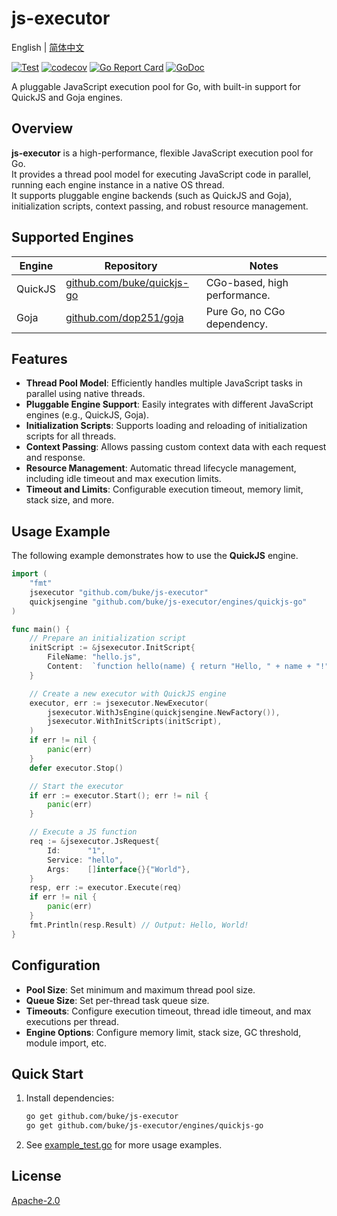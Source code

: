# js-executor
English | [简体中文](README_zh-cn.md)

[![Test](https://github.com/buke/js-executor/workflows/Test/badge.svg)](https://github.com/buke/js-executor/actions?query=workflow%3ATest)
[![codecov](https://codecov.io/gh/buke/js-executor/graph/badge.svg?token=dEKb74zdFq)](https://codecov.io/gh/buke/js-executor)
[![Go Report Card](https://goreportcard.com/badge/github.com/buke/js-executor)](https://goreportcard.com/report/github.com/buke/js-executor)
[![GoDoc](https://pkg.go.dev/badge/github.com/buke/js-executor?status.svg)](https://pkg.go.dev/github.com/buke/js-executor?tab=doc)


A pluggable JavaScript execution pool for Go, with built-in support for QuickJS and Goja engines.

## Overview

**js-executor** is a high-performance, flexible JavaScript execution pool for Go.  
It provides a thread pool model for executing JavaScript code in parallel, running each engine instance in a native OS thread.  
It supports pluggable engine backends (such as QuickJS and Goja), initialization scripts, context passing, and robust resource management.

## Supported Engines

| Engine   | Repository                                                       | Notes                               |
|----------|------------------------------------------------------------------|-------------------------------------|
| QuickJS  | [github.com/buke/quickjs-go](https://github.com/buke/quickjs-go) | CGo-based, high performance.        |
| Goja     | [github.com/dop251/goja](https://github.com/dop251/goja)         | Pure Go, no CGo dependency.         |

## Features

- **Thread Pool Model**: Efficiently handles multiple JavaScript tasks in parallel using native threads.
- **Pluggable Engine Support**: Easily integrates with different JavaScript engines (e.g., QuickJS, Goja).
- **Initialization Scripts**: Supports loading and reloading of initialization scripts for all threads.
- **Context Passing**: Allows passing custom context data with each request and response.
- **Resource Management**: Automatic thread lifecycle management, including idle timeout and max execution limits.
- **Timeout and Limits**: Configurable execution timeout, memory limit, stack size, and more.

## Usage Example

The following example demonstrates how to use the **QuickJS** engine.

```go
import (
    "fmt"
    jsexecutor "github.com/buke/js-executor"
    quickjsengine "github.com/buke/js-executor/engines/quickjs-go"
)

func main() {
    // Prepare an initialization script
    initScript := &jsexecutor.InitScript{
        FileName: "hello.js",
        Content:  `function hello(name) { return "Hello, " + name + "!"; }`,
    }

    // Create a new executor with QuickJS engine
    executor, err := jsexecutor.NewExecutor(
        jsexecutor.WithJsEngine(quickjsengine.NewFactory()),
        jsexecutor.WithInitScripts(initScript),
    )
    if err != nil {
        panic(err)
    }
    defer executor.Stop()

    // Start the executor
    if err := executor.Start(); err != nil {
        panic(err)
    }

    // Execute a JS function
    req := &jsexecutor.JsRequest{
        Id:      "1",
        Service: "hello",
        Args:    []interface{}{"World"},
    }
    resp, err := executor.Execute(req)
    if err != nil {
        panic(err)
    }
    fmt.Println(resp.Result) // Output: Hello, World!
}
```

## Configuration

- **Pool Size**: Set minimum and maximum thread pool size.
- **Queue Size**: Set per-thread task queue size.
- **Timeouts**: Configure execution timeout, thread idle timeout, and max executions per thread.
- **Engine Options**: Configure memory limit, stack size, GC threshold, module import, etc.

## Quick Start

1. Install dependencies:
    ```sh
    go get github.com/buke/js-executor
    go get github.com/buke/js-executor/engines/quickjs-go
    ```

2. See [example_test.go](./example_test.go) for more usage examples.

## License

[Apache-2.0](LICENSE)